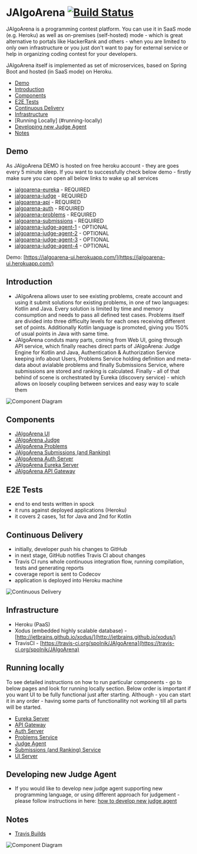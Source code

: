 # JAlgoArena [![Build Status](https://travis-ci.org/spolnik/JAlgoArena.svg?branch=master)](https://travis-ci.org/spolnik/JAlgoArena)

JAlgoArena is a programming contest platform. You can use it in SaaS mode (e.g. Heroku) as well as on-premises (self-hosted) mode - which is great alternative to portals like HackerRank and others - when you are limited to only own infrastructure or you just don't want to pay for external service or help in organizing coding contest for your developers.

JAlgoArena itself is implemented as set of microservices, based on Spring Boot and hosted (in SaaS mode) on Heroku.

- [Demo](#demo)
- [Introduction](#introduction)
- [Components](#components)
- [E2E Tests](#e2e-tests)
- [Continuous Delivery](#continuous-delivery)
- [Infrastructure](#infrastructure)
- [Running Locally] (#running-locally)
- [Developing new Judge Agent](#developing-new-judge-agent)
- [Notes](#notes)

## Demo

As JAlgoArena DEMO is hosted on free heroku account - they are goes every 5 minute sleep. If you want to successfully check below demo - firstly make sure you can open all below links to wake up all services

* [jalgoarena-eureka](https://jalgoarena-eureka.herokuapp.com) - REQUIRED
* [jalgoarena-judge](https://jalgoarena.herokuapp.com) - REQUIRED
* [jalgoarena-api](https://jalgoarena-api.herokuapp.com) - REQUIRED
* [jalgoarena-auth](https://jalgoarena-auth.herokuapp.com) - REQUIRED
* [jalgoarena-problems](https://jalgoarena-problems.herokuapp.com) - REQUIRED
* [jalgoarena-submissions](https://jalgoarena-submissions.herokuapp.com) - REQUIRED
* [jalgoarena-judge-agent-1](https://jalgoarena-judge-agent-1.herokuapp.com) - OPTIONAL
* [jalgoarena-judge-agent-2](https://jalgoarena-judge-agent-2.herokuapp.com) - OPTIONAL
* [jalgoarena-judge-agent-3](https://jalgoarena-judge-agent-3.herokuapp.com) - OPTIONAL
* [jalgoarena-judge-agent-4](https://jalgoarena-judge-agent-4.herokuapp.com) - OPTIONAL

Demo: [https://jalgoarena-ui.herokuapp.com/](https://jalgoarena-ui.herokuapp.com/)

## Introduction

- JAlgoArena allows user to see existing problems, create account and using it submit solutions for existing problems, in one of two languages: Kotlin and Java. Every solution is limited by time and memory consumption and needs to pass all defined test cases. Problems itself are divided into three difficulty levels for each ones receiving different set of points. Additionally Kotlin language is promoted, giving you 150% of usual points in Java with same time.
- JAlgoArena conduts many parts, coming from Web UI, going through API service, which finally reaches direct parts of JAlgoArena: Judge Engine for Kotlin and Java, Authentication & Authorization Service keeping info about Users, Problems Service holding definition and meta-data about avialable problems and finally Submissions Service, where submissions are stored and ranking is calculated. Finally - all of that behind of scene is orchestrated by Eureka (discovery service) - which allows on loosely coupling between services and easy way to scale them

![Component Diagram](https://github.com/spolnik/JAlgoArena/raw/master/design/component_diagram.png)

## Components

- [JAlgoArena UI](https://github.com/spolnik/JAlgoArena-UI)
- [JAlgoArena Judge](https://github.com/spolnik/JAlgoArena-Judge)
- [JAlgoArena Problems](https://github.com/spolnik/JAlgoArena-Problems)
- [JAlgoArena Submissions (and Ranking)](https://github.com/spolnik/JAlgoArena-Submissions)
- [JAlgoArena Auth Server](https://github.com/spolnik/JAlgoArena-Auth)
- [JAlgoArena Eureka Server](https://github.com/spolnik/JAlgoArena-Eureka)
- [JAlgoArena API Gateway](https://github.com/spolnik/JAlgoArena-API)

## E2E Tests

- end to end tests written in spock
- it runs against deployed applications (Heroku)
- it covers 2 cases, 1st for Java and 2nd for Kotlin

## Continuous Delivery

- initially, developer push his changes to GitHub
- in next stage, GitHub notifies Travis CI about changes
- Travis CI runs whole continuous integration flow, running compilation, tests and generating reports
- coverage report is sent to Codecov
- application is deployed into Heroku machine

![Continuous Delivery](https://github.com/spolnik/JAlgoArena/raw/master/design/continuous_delivery.png)

## Infrastructure

- Heroku (PaaS)
- Xodus (embedded highly scalable database) - [http://jetbrains.github.io/xodus/](http://jetbrains.github.io/xodus/)
- TravisCI - [https://travis-ci.org/spolnik/JAlgoArena](https://travis-ci.org/spolnik/JAlgoArena)

## Running locally

To see detailed instructions on how to run particular components - go to below pages and look for running locally section. Below order is important if you want UI to be fully functional just after starting. Although - you can start it in any order - having some parts of functionallity not working till all parts will be started.
* [Eureka Server](https://github.com/spolnik/JAlgoArena-Eureka)
* [API Gateway](https://github.com/spolnik/JAlgoArena-API)
* [Auth Server](https://github.com/spolnik/JAlgoArena-Auth)
* [Problems Service](https://github.com/spolnik/JAlgoArena-Problems)
* [Judge Agent](https://github.com/spolnik/JAlgoArena-Judge)
* [Submissions (and Ranking) Service](https://github.com/spolnik/JAlgoArena-Submissions)
* [UI Server](https://github.com/spolnik/JAlgoArena-UI)

## Developing new Judge Agent

- If you would like to develop new judge agent supporting new programming language, or using different approach for judgement - please follow instructions in here: [how to develop new judge agent](https://github.com/spolnik/JAlgoArena/wiki/Implementing-new-Judge-Agent)

## Notes
- [Travis Builds](https://travis-ci.org/spolnik)

![Component Diagram](https://github.com/spolnik/JAlgoArena/raw/master/design/JAlgoArena_Logo.png)
